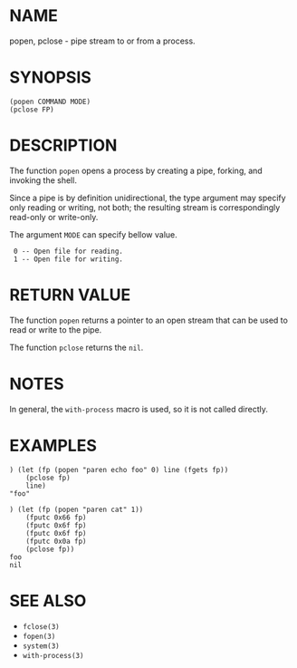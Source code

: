 # NAME
popen, pclose - pipe stream to or from a process.

# SYNOPSIS

    (popen COMMAND MODE)
    (pclose FP)

# DESCRIPTION
The function `popen` opens a process by creating a pipe, forking, and invoking the shell.

Since a pipe is by definition unidirectional, the type argument may specify only reading or writing, not both; the resulting stream is correspondingly read-only or write-only.

The argument `MODE` can specify bellow value.

     0 -- Open file for reading.
     1 -- Open file for writing.

# RETURN VALUE
The function `popen` returns a pointer to an open stream that can be used to read or write to the pipe.

The function `pclose` returns the `nil`.

# NOTES
In general, the `with-process` macro is used, so it is not called directly.

# EXAMPLES

    ) (let (fp (popen "paren echo foo" 0) line (fgets fp))
        (pclose fp)
        line)
    "foo"

    ) (let (fp (popen "paren cat" 1))
        (fputc 0x66 fp)
        (fputc 0x6f fp)
        (fputc 0x6f fp)
        (fputc 0x0a fp)
        (pclose fp))
    foo
    nil

# SEE ALSO
- `fclose(3)`
- `fopen(3)`
- `system(3)`
- `with-process(3)`
